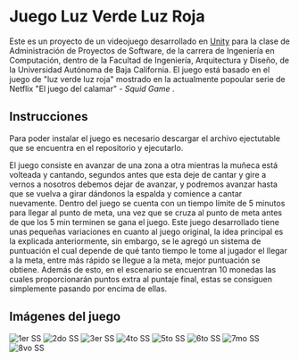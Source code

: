 # Juego Luz Verde Luz Roja
Este es un proyecto de un videojuego desarrollado en [Unity](https://unity.com/es) para la clase de Administración de Proyectos de Software, de la carrera de Ingeniería en Computación, dentro de la Facultad de Ingeniería, Arquitectura y Diseño, de la Universidad Autónoma de Baja California.
El juego está basado en el juego de "luz verde luz roja" mostrado en la actualmente popoular serie de Netflix "El juego del calamar" - *Squid Game* .

## Instrucciones
Para poder instalar el juego es necesario descargar el archivo ejectutable que se encuentra en el repositorio y ejecutarlo.

El juego consiste en avanzar de una zona a otra mientras la muñeca está volteada y cantando, segundos antes que esta deje de cantar y gire a vernos a nosotros debemos dejar de avanzar, y podremos avanzar hasta que se vuelva a girar dándonos la espalda y comience a cantar nuevamente.
Dentro del juego se cuenta con un tiempo límite de 5 minutos para llegar al punto de meta, una vez que se cruza al punto de meta antes de que los 5 min terminen se gana el juego.
Este juego desarrollado tiene unas pequeñas variaciones en cuanto al juego original, la idea principal es la explicada anteriormente, sin embargo, se le agregó un sistema de puntuación el cual depende de qué tanto tiempo le tome al jugador el llegar a la meta, entre más rápido se llegue a la meta, mejor puntuación se obtiene.
Además de esto, en el escenario se encuentran 10 monedas las cuales proporcionarán puntos extra al puntaje final, estas se consiguen simplemente pasando por encima de ellas.


## Imágenes del juego

![1er SS](menu_inicio.png)
![2do SS](opciones.png)
![3er SS](jugando.png)
![4to SS](pausa.png)
![5to SS](jugando_opciones.png)
![6to SS](ganaste.png)
![7mo SS](perdiste.png)
![8vo SS](puntuaciones.png)
